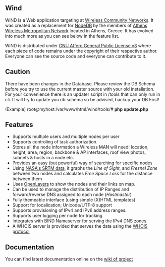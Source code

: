 Wind
----

WiND is a Web application targeting at [Wireless Community Networks](http://en.wikipedia.org/wiki/Wireless_community_network).
It was created as a replacement for [NodeDB](http://www.nodedb.com/) by the members of [Athens Wireless Metropolitan Network](http://www.awmn.net/) located in Athens, Greece. It has evolved into much more as you can see below in the feature list.

WiND is distributed under [GNU Affero General Public License v3](http://www.gnu.org/licenses/agpl-3.0.html) where each piece of code remains under the copyright of their respective author. Everyone can see the source code and everyone can contribute to it.

## Caution ##
There have been changes in the Database. Please review the DB Schema before you try to use the current master source with your old installation. For your convenience there is an updater script in /tools that can only run in cli. It will try to update you db schema so be advised, backup your DB First! 

(Example) 
root@myhost:/var/www/html/wind/tools/# **php update.php** 


## Features
 * Supports multiple users and multiple nodes per user
 * Supports controling of task authorization.
 * Stores all the node information a Wireless MAN will need: location, height, area, region, backbone & AP interfaces, roof view photos, subnets & hosts in a node etc.
 * Provides an easy (but powerful) way of searching for specific nodes
 * Using [NASA's SRTM data](http://www2.jpl.nasa.gov/srtm/), it graphs the _Line of Sight_, and _Fresnel Zone_ between two nodes and calculates _Free Space Loss_ for the distance between them
 * Uses [OpenLayers](http://openlayers.org/) to show the nodes and their links on map.
 * Can be used to manage the distribution of IP Ranges and forward/reverse DNS assigned to each node (_Hostmaster_)
 * Fully themeable interface (using simple (X)HTML templates)
 * Support for localication; Unicode/UTF-8 support
 * Supports provisioning of IPv4 and IPv6 address ranges. 
 * Supports user logging per node for tracking.
 * Integrates with BIND Nameserver for serving the IPv4 DNS zones.
 * A WHOIS server is provided that serves the data using the [WHOIS protocol](http://www.faqs.org/rfcs/rfc3912.html)

## Documentation

You can find latest documentation online on the [wiki of project](https://github.com/wind-project/wind/wiki)
